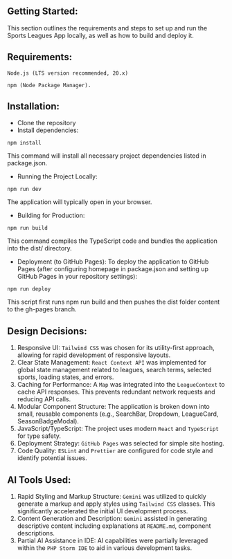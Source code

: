 ##  Getting Started:
This section outlines the requirements and steps to set up and run the Sports Leagues App locally, as well as how to build and deploy it.

## Requirements:

`Node.js (LTS version recommended, 20.x)
`

`npm (Node Package Manager).
`
## Installation:

* Clone the repository
* Install dependencies:

`npm install`

This command will install all necessary project dependencies listed in package.json. 
* Running the Project Locally:

`npm run dev
`

The application will typically open in your browser.

* Building for Production:

`npm run build
`

This command compiles the TypeScript code and bundles the application into the dist/ directory.

* Deployment (to GitHub Pages):
To deploy the application to GitHub Pages (after configuring homepage in package.json and setting up GitHub Pages in your repository settings):

`npm run deploy
`

This script first runs npm run build and then pushes the dist folder content to the gh-pages branch.

## Design Decisions:

1. Responsive UI: `Tailwind CSS` was chosen for its utility-first approach, allowing for rapid development of responsive layouts.
2. Clear State Management: `React Context API` was implemented for global state management related to leagues, search terms, selected sports, loading states, and errors. 
3. Caching for Performance: A `Map` was integrated into the `LeagueContext` to cache API responses. This prevents redundant network requests and reducing API calls. 
4. Modular Component Structure: The application is broken down into small, reusable components (e.g., SearchBar, Dropdown, LeagueCard, SeasonBadgeModal). 
5. JavaScript/TypeScript: The project uses modern `React` and `TypeScript` for type safety. 
6. Deployment Strategy: `GitHub Pages` was selected for simple site hosting. 
7. Code Quality: `ESLint` and `Prettier` are configured for code style and identify potential issues.

## AI Tools Used:

1. Rapid Styling and Markup Structure: `Gemini` was utilized to quickly generate a markup and apply styles using `Tailwind CSS` classes. This significantly accelerated the initial UI development process.
2. Content Generation and Description: `Gemini` assisted in generating descriptive content including explanations at `README.md`, component descriptions. 
3. Partial AI Assistance in IDE: AI capabilities were partially leveraged within the `PHP Storm IDE` to aid in various development tasks.